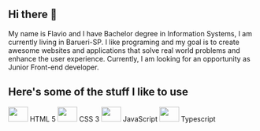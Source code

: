 ## Hi there 👋

My name is Flavio and I have Bachelor degree in Information Systems, I am currently living in Barueri-SP. I like programing and my goal is to create awesome websites and applications that solve real world problems and enhance the user experience. Currently, I am looking for an opportunity as Junior Front-end developer.

## Here's some of the stuff I like to use

<div style="display: inline_block">
<img src="https://cdn.jsdelivr.net/gh/devicons/devicon@latest/icons/html5/html5-original-wordmark.svg" height="30" width="40" />
HTML 5
<img src="https://cdn.jsdelivr.net/gh/devicons/devicon@latest/icons/css3/css3-original-wordmark.svg" height="30" width="40" />
CSS 3
<img src="https://cdn.jsdelivr.net/gh/devicons/devicon@latest/icons/javascript/javascript-original.svg" height="30" width="40" />
JavaScript
<img src="https://cdn.jsdelivr.net/gh/devicons/devicon@latest/icons/typescript/typescript-original.svg" height="30" width="40" />
Typescript
</div>

          


<!--
**flaviopsouzajr/flaviopsouzajr** is a ✨ _special_ ✨ repository because its `README.md` (this file) appears on your GitHub profile.

Here are some ideas to get you started:

- 🔭 I’m currently working on ...
- 🌱 I’m currently learning ...
- 👯 I’m looking to collaborate on ...
- 🤔 I’m looking for help with ...
- 💬 Ask me about ...
- 📫 How to reach me: ...
- 😄 Pronouns: ...
- ⚡ Fun fact: ...
-->
